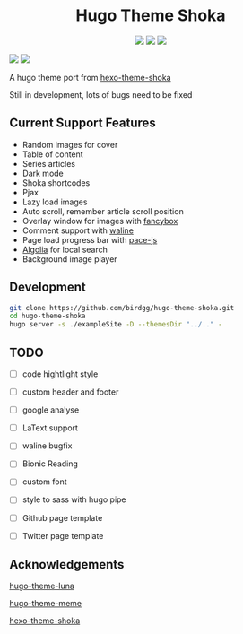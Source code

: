 <h1 align="center">Hugo Theme Shoka</h1>

<p align="center">
  <a href="https://github.com/gohugoio/hugo" target="_blank"><img src="https://img.shields.io/badge/Hugo-≥0.97-green?style=for-the-badge&logo=hugo&logoColor=white" /></a>
  <a href="https://github.com/birdgg/hugo-theme-shoka/actions/workflows/main.yml" target="_blank"><img src="https://img.shields.io/github/workflow/status/birdgg/hugo-theme-shoka/CI?style=for-the-badge&logo=github&logoColor=white" /></a>
  <a href="https://github.com/birdgg/hugo-theme-shoka/blob/master/LICENSE" target="_blank"><img src="https://img.shields.io/github/license/birdgg/hugo-theme-shoka?style=for-the-badge" /></a>
</p>

![](https://img.shields.io/github/last-commit/birdgg/hugo-theme-shoka?style=flat-square) ![](https://img.shields.io/github/languages/code-size/birdgg/hugo-theme-shoka?style=flat-square)

A hugo theme port from [hexo-theme-shoka](https://github.com/amehime/hexo-theme-shoka)

Still in development, lots of bugs need to be fixed

## Current Support Features
- Random images for cover
- Table of content
- Series articles
- Dark mode
- Shoka shortcodes
- Pjax
- Lazy load images
- Auto scroll, remember article scroll position
- Overlay window for images with [fancybox](https://fancyapps.com/docs/ui/fancybox)
- Comment support with [waline](https://waline.js.org/)
- Page load progress bar with [pace-js](https://codebyzach.github.io/pace/)
- [Algolia](https://www.algolia.com/) for local search
- Background image player

## Development

```bash
git clone https://github.com/birdgg/hugo-theme-shoka.git
cd hugo-theme-shoka
hugo server -s ./exampleSite -D --themesDir "../.." -
```

## TODO
- [ ] code hightlight style
- [ ] custom header and footer
- [ ] google analyse
- [ ] LaText support
- [ ] waline bugfix
- [ ] Bionic Reading
- [ ] custom font
- [ ] style to sass with hugo pipe
- [ ] Github page template
- [ ] Twitter page template


## Acknowledgements
[hugo-theme-luna](https://github.com/Ice-Hazymoon/hugo-theme-luna)

[hugo-theme-meme](https://github.com/reuixiy/hugo-theme-meme)

[hexo-theme-shoka](https://github.com/amehime/hexo-theme-shoka)
